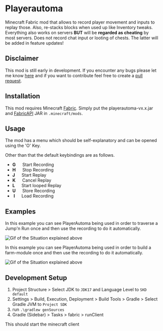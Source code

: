 # Playerautoma
Minecraft Fabric mod that allows to record player movement and inputs to replay those.
Also, re-stacks blocks when used up like Inventory tweaks. Everything also works on servers **BUT**
will be **regarded as cheating** by most servers.
Does not record chat input or looting of chests. The latter will be added in feature updates!

## Disclaimer
This mod is still early in development.
If you encounter any bugs please let me know [here](https://github.com/jaszlo/Playerautoma/issues) and if you want to contribute feel free to create a [pull request](https://github.com/jaszlo/Playerautoma/pulls).

## Installation
This mod requires Minecraft [Fabric](https://fabricmc.net/). Simply put the playerautoma-vx.x.jar and  [FabricAPI](https://modrinth.com/mod/fabric-api) JAR in `.minecraft/mods`.

## Usage
The mod has a menu which should be self-explanatory and can be opened using the 'O' Key.

Other than that the default keybindings are as follows.
- **G** &emsp;  Start Recording
- **H** &emsp; Stop Recording
- **J**  &emsp; Start Replay
- **K** &emsp; Cancel Replay
- **L** &emsp; Start looped Replay
- **U** &emsp; Store Recording
-  &nbsp;**I**  &emsp; Load Recording

## Examples
In this example you can see PlayerAutoma being used in order to traverse a Jump'n Run once and then use the recording
to do it automatically.

![Gif of the Situation explained above](documentation/resources/jump-n-run-demo.gif)

In this example you can see PlayerAutoma being used in order to build a farm-module once and then use the recording
to do it automatically.

![Gif of the Situation explained above](documentation/resources/farm-demo.gif)


## Development Setup

1. Project Structure > Select JDK to `JDK17` and Language Level to `SKD default`
2. Settings > Build, Execution, Deployment > Build Tools > Gradle > Select Gradle JVM to `Project SDK`
3. run `.\gradlew genSources`
4. Gradle (Sidebar) > Tasks > fabric > runClient

This should start the minecraft client
